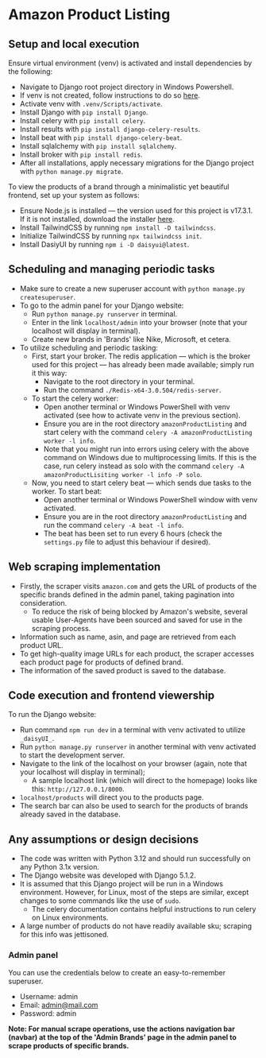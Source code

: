 # Amazon Product Listing
## Setup and local execution

Ensure virtual environment (venv) is activated and install dependencies by the following:
- Navigate to Django root project directory in Windows Powershell.
- If venv is not created, follow instructions to do so [here](https://docs.python.org/3/library/venv.html).
- Activate venv with `.venv/Scripts/activate`.
- Install Django with `pip install Django`.
- Install celery with `pip install celery`.
- Install results with `pip install django-celery-results`.
- Install beat with `pip install django-celery-beat`.
- Install sqlalchemy with `pip install sqlalchemy`.
- Install broker with `pip install redis`.
- After all installations, apply necessary migrations for the Django project with `python manage.py migrate`.

To view the products of a brand through a minimalistic yet beautiful frontend, set up your system as follows:
+ Ensure Node.js is installed — the version used for this project is v17.3.1. If it is not installed, download the installer [here](https://nodejs.org/en/download).
+ Install TailwindCSS by running `npm install -D tailwindcss`.
+ Initialize TailwindCSS by running `npx tailwindcss init`.
+ Install DasiyUI by running `npm i -D daisyui@latest`.

## Scheduling and managing periodic tasks
- Make sure to create a new superuser account with `python manage.py createsuperuser`.
- To go to the admin panel for your Django website:
  - Run `python manage.py runserver` in terminal.
  - Enter in the link `localhost/admin` into your browser (note that your localhost will display in terminal).
  - Create new brands in 'Brands' like Nike, Microsoft, et cetera.
- To utilize scheduling and periodic tasking:
  - First, start your broker. The redis application — which is the broker used for this project — has already been made available; simply run it this way:
    - Navigate to the root directory in your terminal.
    - Run the command `./Redis-x64-3.0.504/redis-server`.
  - To start the celery worker:
    - Open another terminal or Windows PowerShell with venv activated (see how to activate venv in the previous section).
    - Ensure you are in the root directory `amazonProductListing` and start celery with the command `celery -A amazonProductListing worker -l info`.
    - Note that you might run into errors using celery with the above command on Windows due to multiprocessing limits. If this is the case, run celery instead as solo with the command `celery -A amazonProductLisiting worker -l info -P solo`.
  - Now, you need to start celery beat — which sends due tasks to the worker. To start beat:
    - Open another terminal or Windows PowerShell window with venv activated.
    - Ensure you are in the root directory `amazonProductListing` and run the command `celery -A beat -l info`.
    - The beat has been set to run every 6 hours (check the `settings.py` file to adjust this behaviour if desired).

## Web scraping implementation
- Firstly, the scraper visits `amazon.com` and gets the URL of products of the specific brands defined in the admin panel, taking pagination into consideration.
  - To reduce the risk of being blocked by Amazon's website, several usable User-Agents have been sourced and saved for use in the scraping process.
- Information such as name, asin, and page are retrieved from each product URL.
- To get high-quality image URLs for each product, the scraper accesses each product page for products of defined brand.
- The information of the saved product is saved to the database.

## Code execution and frontend viewership
To run the Django website:
- Run command `npm run dev` in a terminal with venv activated to utilize `_daisyUI_`.
- Run `python manage.py runserver` in another terminal with venv activated to start the development server.
- Navigate to the link of the localhost on your browser (again, note that your localhost will display in terminal);
  - A sample localhost link (which will direct to the homepage) looks like this: `http://127.0.0.1/8000`.
- `localhost/products` will direct you to the products page.
- The search bar can also be used to search for the products of brands already saved in the database.

## Any assumptions or design decisions
- The code was written with Python 3.12 and should run successfully on any Python 3.1x version.
- The Django website was developed with Django 5.1.2.
- It is assumed that this Django project will be run in a Windows environment. However, for Linux, most of the steps are similar, except changes to some commands like the use of `sudo`.
  - The celery documentation contains helpful instructions to run celery on Linux environments.
- A large number of products do not have readily available sku; scraping for this info was jettisoned.

### Admin panel
You can use the credentials below to create an easy-to-remember superuser.
- Username: admin
- Email: admin@mail.com
- Password: admin

**Note:  For manual scrape operations, use the actions navigation bar (navbar) at the top of the 'Admin Brands' page in the admin panel to scrape products of specific brands.**